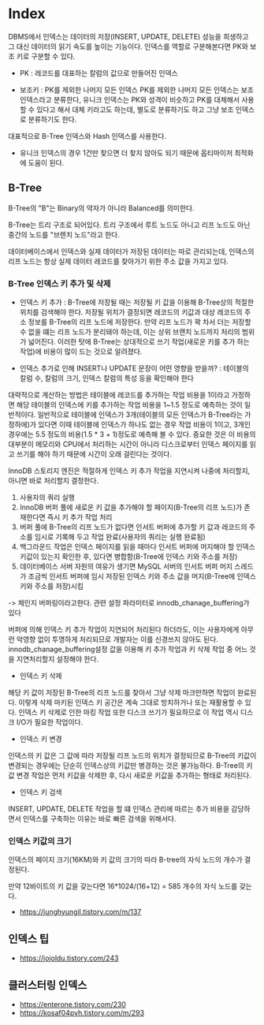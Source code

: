 # Index 

DBMS에서 인덱스는 데이터의 저장(INSERT, UPDATE, DELETE) 성능을 희생하고 그 대신 데이터의 읽기 속도를 높이는 기능이다. 인덱스를 역할로 구분해본다면 PK와 보조 키로 구분할 수 있다.

- PK : 레코드를 대표하는 칼럼의 값으로 만들어진 인덱스

- 보조키 : PK를 제외한 나머지 모든 인덱스
PK를 제외한 나머지 모든 인덱스는 보조 인덱스라고 분류한다, 유니크 인덱스는 PK와 성격이 비슷하고 PK를 대체해서 사용할 수 있다고
해서 대체 키라고도 하는데, 별도로 분류하기도 하고 그냥 보조 인덱스로 분류하기도 한다.

대표적으로 B-Tree 인덱스와 Hash 인덱스를  사용한다.

- 유니크 인덱스의 경우 1건만 찾으면 더 찾지 않아도 되기 때문에 옵티마이저 최적화에 도움이 된다. 

## B-Tree 

B-Tree의 "B"는 Binary의 약자가 아니라 Balanced를 의미한다.

B-Tree는 트리 구조로 되어있다.  트리 구조에서 루트 노드도 아니고 리프 노드도 아닌 중간의 노드를 "브렌치 노드"라고 한다. 

데이터베이스에서 인덱스와 실제 데이터가 저장된 데이터는 따로 관리되는데, 인덱스의 리프 노드는 항상 실제 데이터 레코드를 찾아가기 위한 주소 값을 가지고 있다.

### B-Tree 인덱스 키 추가 및 삭제

- 인덱스 키 추가 : B-Tree에 저장될 때는 저장될 키 값을 이용해 B-Tree상의 적절한 위치를 검색해야 한다. 
저장될 위치가 결정되면 레코드의 키값과 대상 레코드의 주소 정보를 B-Tree의 리프 노드에 저장한다. 
만약 리프 노드가 꽉 차서 더는 저장할 수 없을 떄는 리프 노드가 분리돼야 하는데, 이는 상위 브랜치 노드까지 처리의 범위가 넓어진다. 
이러한 탓에 B-Tree는 상대적으로 쓰기 작업(새로운 키를 추가 하는 작업)에 비용이 많이 드는 것으로 알려졌다.

- 인덱스 추가로 인해 INSERT나 UPDATE 문장이 어떤 영향을 받을까? : 테이블의 칼럼 수, 칼럼의 크기, 인덱스 칼럼의 특성 등을 확인해야 한다

대략적으로 계산하는 방법은 테이블에 레코드를 추가하는 작업 비용을 1이라고 가정하면 해당 테이블의 인덱스에 키를 추가하는 작업 비용을 1~1.5 정도로 예측하는 것이 일반적이다. 
일반적으로 테이블에 인덱스가 3개(테이블의 모든 인덱스가 B-Tree라는 가정하에)가 있다면 이때 테이블에 인덱스가 하나도 없는 경우 작업 비용이 1이고, 
3개인 경우에는 5.5 정도의 비용(1.5 * 3 + 1)정도로 예측해 볼 수 있다. 중요한 것은 이 비용의 대부분이 메모리와 CPU에서 처리하는 시간이 아니라 디스크로부터 인덱스 페이지를 읽고 쓰기를 해야 하기 때문에 시간이 오래 걸린다는 것이다.

InnoDB 스토리지 엔진은 적절하게 인덱스 키 추가 작업을 지연시켜 나중에 처리할지, 아니면 바로 처리할지 결정한다.

1. 사용자의 쿼리 실행
2. InnoDB 버퍼 풀에 새로운 키 값을 추가해야 할 페이지(B-Tree의 리프 노드)가 존재한다면 즉시 키 추가 작업 처리
3. 버퍼 풀에 B-Tree의 리프 노드가 없다면 인서트 버퍼에 추가할 키 값과 레코드의 주소를 임시로 기록해 두고 작업 완료(사용자의 쿼리는 실행 완료됨)
4. 백그라운드 작업은 인덱스 페이지를 읽을 때마다 인서트 버퍼에 머지해야 할 인덱스 키값이 있는지 확인한 후, 있다면 병합함(B-Tree에 인덱스 키와 주소를 저장)
5. 데이터베이스 서버 자원의 여유가 생기면 MySQL 서버의 인서트 버퍼 머지 스레드가 조금씩 인서트 버퍼에 임시 저장된 인덱스 키와 주소 값을 머지(B-Tree에 인덱스 키와 주소를 저장)시킴

-> 체인지 버퍼링이라고한다. 관련 설정 파라미터로 innodb_chanage_buffering가 있다

버퍼에 의해 인덱스 키 추가 작업이 지연되어 처리된다 하더라도, 이는 사용자에게 아무런 악영향 없이 투명하게 처리되므로 개발자는 이를 신경쓰지 않아도 된다. innodb_chanage_buffering설정 값을 이용해 키 추가 작업과 키 삭제 작업 중 어느 것을 지연처리할지 설정해야 한다.

- 인덱스 키 삭제

해당 키 값이 저장된 B-Tree의 리프 노드를 찾아서 그냥 삭제 마크만하면 작업이 완료된다. 이렇게 삭제 마키된 인덱스 키 공간은 계속 그대로 방치하거나 또는 재활용할 수 있다. 인덱스 키 삭제로 인한 마킹 작업 또한 디스크 쓰기가 필요하므로 이 작업 역시 디스크 I/O가 필요한 작업이다.

- 인덱스 키 변경

인덱스의 키 값은 그 값에 따라 저장될 리프 노드의 위치가 결정되므로 B-Tree의 키값이 변경되는 경우에는 단순히 인덱스상의 키값만 병경하는 것은 불가능하다. B-Tree의 키값 변경 작업은 먼저 키값을 삭제한 후, 다시 새로운 키값을 추가하는 형태로 처리된다.

- 인덱스 키 검색

INSERT, UPDATE, DELETE 작업을 할 떄 인덱스 관리에 따르는 추가 비용을 감당하면서 인덱스를 구축하는 이유는 바로 빠른 검색을 위해서다.


### 인덱스 키값의 크기

인덱스의 페이지 크기(16KM)와 키 값의 크기의 따라 B-tree의 자식 노드의 개수가 결정된다.

만약 12바이트의 키 값을 갖는다면 16*1024/(16+12) = 585 개수의 자식 노드를 갖는다.

- https://junghyungil.tistory.com/m/137


## 인덱스 팁

- https://jojoldu.tistory.com/243

## 클러스터링 인덱스 

- https://enterone.tistory.com/230
- https://kosaf04pyh.tistory.com/m/293



 
 
